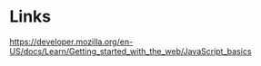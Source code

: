 # Links

https://developer.mozilla.org/en-US/docs/Learn/Getting_started_with_the_web/JavaScript_basics